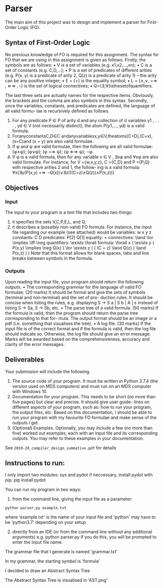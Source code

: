 # Parser

The main aim of this project was to design and implement a parser for First-Order Logic (FO).

## Syntax of First-Order Logic
No previous knowledge of FO is required for this assignment. The syntax for FO that we are using in this assignment is given as follows.
  Firstly, the symbols are as follows:
  • V is a set of variables (e.g. x1,x2,...,xn);
  • C is a set of constants (e.g. C,D,...);
  • P is a set of predicates of different arities (e.g. P(x, y) is a predicate of arity 2,            Q(z) is a predicate of arity 1) – the arity can be any positive integer;
  • E = {=} is the equality symbol;
  • L = {∧,∨, =⇒ , ⇐⇒ ,¬} is the set of logical connectives;
  • Q={∃,∀}isthesetofquantifiers.

The last three sets are actually names for the respective items. Obviously, the brackets and the comma are also symbols in this syntax.
  Secondly, once the variables, constants, and predicates are defined, the language of all valid formu- lae is recursively defined as follows.
  1. For any predicate P ∈ P of arity d and any collection of d variables y1 , . . . , yd ∈ V (not necessarily distinct), the atom P(y1,..., yd) is a valid formula.
  2. ForanyconstantsC,D∈C andanyvariablesx,y∈V,theatoms(C=D),(C=x),(x=C)and (x = y) are also valid formulae.
  3. If φ and ψ are valid formulae, then the following are all valid formulae:
        (φ∧ψ); (φ∨ψ); (φ =⇒ ψ); (φ ⇐⇒ ψ); ¬φ.
  4. If φ is a valid formula, then for any variable x ∈ V , ∃xφ and ∀xφ are also valid formulae.
  For instance, for V ={w,x,y,z}, C ={C,D} and P ={P,Q} with respective arities 2 and 1, the follow- ing is a valid formula:
        ∀x(∃y(P(x,y) =⇒ ¬Q(x))∨∃z(((C=z)∧Q(z))∧P(x,z)))

## Objectives
### Input
The input to your program is a text file that includes two things:
  1. it specifies the sets V,C,P,E,L, and Q;
  2. it describes a (possibly non-valid) FO formula.
For instance, the input file regarding our example (see attached) would be
  variables: w x y z
  constants: C D
  predicates: P[2] Q[1]
  equality: =
  connectives: \land \lor \implies \iff \neg
  quantifiers: \exists \forall
  formula: \forall x ( \exists y ( P(x,y) \implies \neg Q(x) ) \lor \exists z ( ( (C = z) \land Q(z) ) \land P(x,z) ) )
Note that this format allows for blank spaces, tabs and line breaks between symbols in the formula.

### Outputs
Upon reading the input file, your program should return the following outputs.
  • The corresponding grammar for the language of valid FO formulae. (20 marks) It should be formal and give the sets of symbols (terminal and non-terminal) and the set of pro- duction rules. It should be concise when listing the rules, e.g. displaying S → S a | S b | A | ε instead of listing S → Sa, S → Sb, etc.
  • The parse tree of a valid formula. (50 marks) If the formula is valid, then the program should return the parse tree corresponding to that for- mula. The output format should be an image or a pdf (i.e. something that visualises the tree).
  • A log file. (30 marks) If the input file is of the correct format and if the formula is valid, then the log file should indicate so. Otherwise, the log file should give an error message. Marks will be awarded based on the comprehensiveness, accuracy and clarity of the error messages.

## Deliverables
Your submission will include the following.
  1. The source code of your program.
It must be written in Python 3.7.4 (the version used on MDS computers) and must run on an MDS computer with Windows 10.
  2. Documentation for your program.
This needs to be short (no more than five pages) but clear and precise. It should give user guide- lines on different aspects of your program, such as: how to run your program, the output files, etc. Based on this documentation, I should be able to run your program with my favourite FO formulae and make sense of the outputs I get.
  3. (Optional) Examples.
Optionally, you may include a few (no more than five) worked out examples, each with an input file and its corresponding outputs. You may refer to these examples in your documentation.

See `2019-20_compiler_design_summative.pdf` for details

## Instructions to run:

I only import two modules: sys and pydot
if neccessary, install pydot with pip:
pip install pydot

You can run my program in two ways:
1. from the command line, giving the input file as a parameter:

`python parser.py example.txt`

where 'example.txt' is the name of your input file
and 'python' may have to be 'python3.7' depending on your setup

2. directly from an IDE (or from the command line without any additional arguments)
e.g. python parser.py
if you do this, you will be prompted to enter the input file name.


The grammar file that I generate is named 'grammar.txt'

In my grammar, the starting symbol is 'formula'


I decided to draw an Abstract Syntax Tree

The Abstract Syntax Tree is visualised in 'AST.png'
